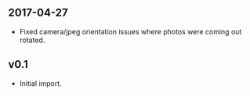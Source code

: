 
2017-04-27
----------
- Fixed camera/jpeg orientation issues where photos were coming out rotated.


v0.1
----
- Initial import.
